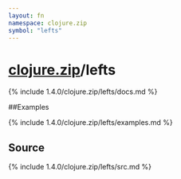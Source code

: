 ```yaml
---
layout: fn
namespace: clojure.zip
symbol: "lefts"
---
```


# [clojure.zip](../)/lefts

{% include 1.4.0/clojure.zip/lefts/docs.md %}

##Examples

{% include 1.4.0/clojure.zip/lefts/examples.md %}
## Source
{% include 1.4.0/clojure.zip/lefts/src.md %}

